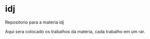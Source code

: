 # idj
Repositorio para a materia idj

Aqui sera colocado os trabalhos da materia, cada trabalho em um rar.
